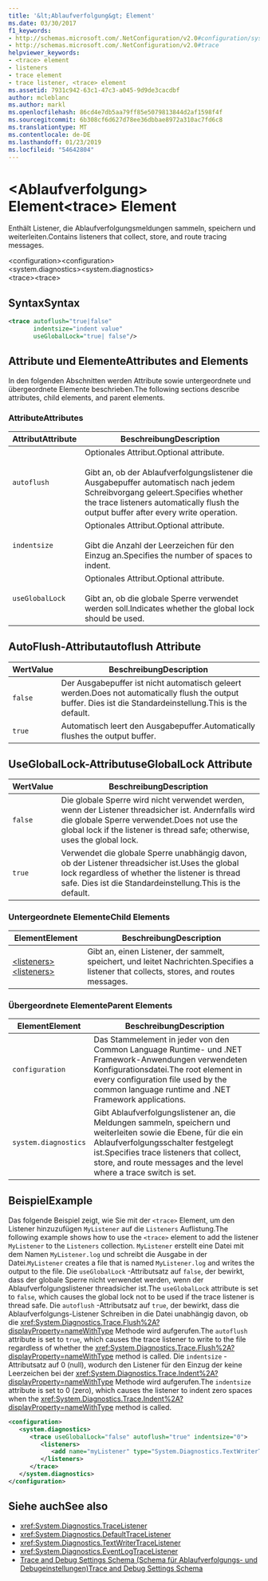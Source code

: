 ```yaml
---
title: '&lt;Ablaufverfolgung&gt; Element'
ms.date: 03/30/2017
f1_keywords:
- http://schemas.microsoft.com/.NetConfiguration/v2.0#configuration/system.diagnostics/trace
- http://schemas.microsoft.com/.NetConfiguration/v2.0#trace
helpviewer_keywords:
- <trace> element
- listeners
- trace element
- trace listener, <trace> element
ms.assetid: 7931c942-63c1-47c3-a045-9d9de3cacdbf
author: mcleblanc
ms.author: markl
ms.openlocfilehash: 86cd4e7db5aa79ff85e5079813844d2af1598f4f
ms.sourcegitcommit: 6b308cf6d627d78ee36dbbae8972a310ac7fd6c8
ms.translationtype: MT
ms.contentlocale: de-DE
ms.lasthandoff: 01/23/2019
ms.locfileid: "54642804"
---
```

# <a name="lttracegt-element"></a><span data-ttu-id="9e493-102">&lt;Ablaufverfolgung&gt; Element</span><span class="sxs-lookup"><span data-stu-id="9e493-102">&lt;trace&gt; Element</span></span>
<span data-ttu-id="9e493-103">Enthält Listener, die Ablaufverfolgungsmeldungen sammeln, speichern und weiterleiten.</span><span class="sxs-lookup"><span data-stu-id="9e493-103">Contains listeners that collect, store, and route tracing messages.</span></span>  
  
 <span data-ttu-id="9e493-104">\<configuration></span><span class="sxs-lookup"><span data-stu-id="9e493-104">\<configuration></span></span>  
<span data-ttu-id="9e493-105">\<system.diagnostics></span><span class="sxs-lookup"><span data-stu-id="9e493-105">\<system.diagnostics></span></span>  
<span data-ttu-id="9e493-106">\<trace></span><span class="sxs-lookup"><span data-stu-id="9e493-106">\<trace></span></span>  
  
## <a name="syntax"></a><span data-ttu-id="9e493-107">Syntax</span><span class="sxs-lookup"><span data-stu-id="9e493-107">Syntax</span></span>  
  
```xml  
<trace autoflush="true|false"   
       indentsize="indent value"  
       useGlobalLock="true| false"/>  
```  
  
## <a name="attributes-and-elements"></a><span data-ttu-id="9e493-108">Attribute und Elemente</span><span class="sxs-lookup"><span data-stu-id="9e493-108">Attributes and Elements</span></span>  
 <span data-ttu-id="9e493-109">In den folgenden Abschnitten werden Attribute sowie untergeordnete und übergeordnete Elemente beschrieben.</span><span class="sxs-lookup"><span data-stu-id="9e493-109">The following sections describe attributes, child elements, and parent elements.</span></span>  
  
### <a name="attributes"></a><span data-ttu-id="9e493-110">Attribute</span><span class="sxs-lookup"><span data-stu-id="9e493-110">Attributes</span></span>  
  
|<span data-ttu-id="9e493-111">Attribut</span><span class="sxs-lookup"><span data-stu-id="9e493-111">Attribute</span></span>|<span data-ttu-id="9e493-112">Beschreibung</span><span class="sxs-lookup"><span data-stu-id="9e493-112">Description</span></span>|  
|---------------|-----------------|  
|`autoflush`|<span data-ttu-id="9e493-113">Optionales Attribut.</span><span class="sxs-lookup"><span data-stu-id="9e493-113">Optional attribute.</span></span><br /><br /> <span data-ttu-id="9e493-114">Gibt an, ob der Ablaufverfolgungslistener die Ausgabepuffer automatisch nach jedem Schreibvorgang geleert.</span><span class="sxs-lookup"><span data-stu-id="9e493-114">Specifies whether the trace listeners automatically flush the output buffer after every write operation.</span></span>|  
|`indentsize`|<span data-ttu-id="9e493-115">Optionales Attribut.</span><span class="sxs-lookup"><span data-stu-id="9e493-115">Optional attribute.</span></span><br /><br /> <span data-ttu-id="9e493-116">Gibt die Anzahl der Leerzeichen für den Einzug an.</span><span class="sxs-lookup"><span data-stu-id="9e493-116">Specifies the number of spaces to indent.</span></span>|  
|`useGlobalLock`|<span data-ttu-id="9e493-117">Optionales Attribut.</span><span class="sxs-lookup"><span data-stu-id="9e493-117">Optional attribute.</span></span><br /><br /> <span data-ttu-id="9e493-118">Gibt an, ob die globale Sperre verwendet werden soll.</span><span class="sxs-lookup"><span data-stu-id="9e493-118">Indicates whether the global lock should be used.</span></span>|  
  
## <a name="autoflush-attribute"></a><span data-ttu-id="9e493-119">AutoFlush-Attribut</span><span class="sxs-lookup"><span data-stu-id="9e493-119">autoflush Attribute</span></span>  
  
|<span data-ttu-id="9e493-120">Wert</span><span class="sxs-lookup"><span data-stu-id="9e493-120">Value</span></span>|<span data-ttu-id="9e493-121">Beschreibung</span><span class="sxs-lookup"><span data-stu-id="9e493-121">Description</span></span>|  
|-----------|-----------------|  
|`false`|<span data-ttu-id="9e493-122">Der Ausgabepuffer ist nicht automatisch geleert werden.</span><span class="sxs-lookup"><span data-stu-id="9e493-122">Does not automatically flush the output buffer.</span></span> <span data-ttu-id="9e493-123">Dies ist die Standardeinstellung.</span><span class="sxs-lookup"><span data-stu-id="9e493-123">This is the default.</span></span>|  
|`true`|<span data-ttu-id="9e493-124">Automatisch leert den Ausgabepuffer.</span><span class="sxs-lookup"><span data-stu-id="9e493-124">Automatically flushes the output buffer.</span></span>|  
  
## <a name="usegloballock-attribute"></a><span data-ttu-id="9e493-125">UseGlobalLock-Attribut</span><span class="sxs-lookup"><span data-stu-id="9e493-125">useGlobalLock Attribute</span></span>  
  
|<span data-ttu-id="9e493-126">Wert</span><span class="sxs-lookup"><span data-stu-id="9e493-126">Value</span></span>|<span data-ttu-id="9e493-127">Beschreibung</span><span class="sxs-lookup"><span data-stu-id="9e493-127">Description</span></span>|  
|-----------|-----------------|  
|`false`|<span data-ttu-id="9e493-128">Die globale Sperre wird nicht verwendet werden, wenn der Listener threadsicher ist. Andernfalls wird die globale Sperre verwendet.</span><span class="sxs-lookup"><span data-stu-id="9e493-128">Does not use the global lock if the listener is thread safe; otherwise, uses the global lock.</span></span>|  
|`true`|<span data-ttu-id="9e493-129">Verwendet die globale Sperre unabhängig davon, ob der Listener threadsicher ist.</span><span class="sxs-lookup"><span data-stu-id="9e493-129">Uses the global lock regardless of whether the listener is thread safe.</span></span> <span data-ttu-id="9e493-130">Dies ist die Standardeinstellung.</span><span class="sxs-lookup"><span data-stu-id="9e493-130">This is the default.</span></span>|  
  
### <a name="child-elements"></a><span data-ttu-id="9e493-131">Untergeordnete Elemente</span><span class="sxs-lookup"><span data-stu-id="9e493-131">Child Elements</span></span>  
  
|<span data-ttu-id="9e493-132">Element</span><span class="sxs-lookup"><span data-stu-id="9e493-132">Element</span></span>|<span data-ttu-id="9e493-133">Beschreibung</span><span class="sxs-lookup"><span data-stu-id="9e493-133">Description</span></span>|  
|-------------|-----------------|  
|[<span data-ttu-id="9e493-134">\<listeners></span><span class="sxs-lookup"><span data-stu-id="9e493-134">\<listeners></span></span>](../../../../../docs/framework/configure-apps/file-schema/trace-debug/listeners-element-for-trace.md)|<span data-ttu-id="9e493-135">Gibt an, einen Listener, der sammelt, speichert, und leitet Nachrichten.</span><span class="sxs-lookup"><span data-stu-id="9e493-135">Specifies a listener that collects, stores, and routes messages.</span></span>|  
  
### <a name="parent-elements"></a><span data-ttu-id="9e493-136">Übergeordnete Elemente</span><span class="sxs-lookup"><span data-stu-id="9e493-136">Parent Elements</span></span>  
  
|<span data-ttu-id="9e493-137">Element</span><span class="sxs-lookup"><span data-stu-id="9e493-137">Element</span></span>|<span data-ttu-id="9e493-138">Beschreibung</span><span class="sxs-lookup"><span data-stu-id="9e493-138">Description</span></span>|  
|-------------|-----------------|  
|`configuration`|<span data-ttu-id="9e493-139">Das Stammelement in jeder von den Common Language Runtime- und .NET Framework-Anwendungen verwendeten Konfigurationsdatei.</span><span class="sxs-lookup"><span data-stu-id="9e493-139">The root element in every configuration file used by the common language runtime and .NET Framework applications.</span></span>|  
|`system.diagnostics`|<span data-ttu-id="9e493-140">Gibt Ablaufverfolgungslistener an, die Meldungen sammeln, speichern und weiterleiten sowie die Ebene, für die ein Ablaufverfolgungsschalter festgelegt ist.</span><span class="sxs-lookup"><span data-stu-id="9e493-140">Specifies trace listeners that collect, store, and route messages and the level where a trace switch is set.</span></span>|  
  
## <a name="example"></a><span data-ttu-id="9e493-141">Beispiel</span><span class="sxs-lookup"><span data-stu-id="9e493-141">Example</span></span>  
 <span data-ttu-id="9e493-142">Das folgende Beispiel zeigt, wie Sie mit der `<trace>` Element, um den Listener hinzuzufügen `MyListener` auf die `Listeners` Auflistung.</span><span class="sxs-lookup"><span data-stu-id="9e493-142">The following example shows how to use the `<trace>` element to add the listener `MyListener` to the `Listeners` collection.</span></span> <span data-ttu-id="9e493-143">`MyListener` erstellt eine Datei mit dem Namen `MyListener.log` und schreibt die Ausgabe in der Datei.</span><span class="sxs-lookup"><span data-stu-id="9e493-143">`MyListener` creates a file that is named `MyListener.log` and writes the output to the file.</span></span> <span data-ttu-id="9e493-144">Die `useGlobalLock` -Attributsatz auf `false`, der bewirkt, dass der globale Sperre nicht verwendet werden, wenn der Ablaufverfolgungslistener threadsicher ist.</span><span class="sxs-lookup"><span data-stu-id="9e493-144">The `useGlobalLock` attribute is set to `false`, which causes the global lock not to be used if the trace listener is thread safe.</span></span> <span data-ttu-id="9e493-145">Die `autoflush` -Attributsatz auf `true`, der bewirkt, dass die Ablaufverfolgungs-Listener Schreiben in die Datei unabhängig davon, ob die <xref:System.Diagnostics.Trace.Flush%2A?displayProperty=nameWithType> Methode wird aufgerufen.</span><span class="sxs-lookup"><span data-stu-id="9e493-145">The `autoflush` attribute is set to `true`, which causes the trace listener to write to the file regardless of whether the <xref:System.Diagnostics.Trace.Flush%2A?displayProperty=nameWithType> method is called.</span></span> <span data-ttu-id="9e493-146">Die `indentsize` -Attributsatz auf 0 (null), wodurch den Listener für den Einzug der keine Leerzeichen bei der <xref:System.Diagnostics.Trace.Indent%2A?displayProperty=nameWithType> Methode wird aufgerufen.</span><span class="sxs-lookup"><span data-stu-id="9e493-146">The `indentsize` attribute is set to 0 (zero), which causes the listener to indent zero spaces when the <xref:System.Diagnostics.Trace.Indent%2A?displayProperty=nameWithType> method is called.</span></span>  
  
```xml  
<configuration>  
   <system.diagnostics>  
      <trace useGlobalLock="false" autoflush="true" indentsize="0">  
         <listeners>  
            <add name="myListener" type="System.Diagnostics.TextWriterTraceListener, system version=1.0.3300.0, Culture=neutral, PublicKeyToken=b77a5c561934e089" initializeData="c:\myListener.log" />  
         </listeners>  
      </trace>  
   </system.diagnostics>  
</configuration>  
```  
  
## <a name="see-also"></a><span data-ttu-id="9e493-147">Siehe auch</span><span class="sxs-lookup"><span data-stu-id="9e493-147">See also</span></span>
- <xref:System.Diagnostics.TraceListener>
- <xref:System.Diagnostics.DefaultTraceListener>
- <xref:System.Diagnostics.TextWriterTraceListener>
- <xref:System.Diagnostics.EventLogTraceListener>
- [<span data-ttu-id="9e493-148">Trace and Debug Settings Schema (Schema für Ablaufverfolgungs- und Debugeinstellungen)</span><span class="sxs-lookup"><span data-stu-id="9e493-148">Trace and Debug Settings Schema</span></span>](../../../../../docs/framework/configure-apps/file-schema/trace-debug/index.md)
